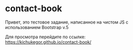 # contact-book
Привет, это тестовое задание, написанное на чистом JS с использованием Bootstrap v.5

Для просмотра перейдите по ссылке:
https://kichukegor.github.io/contact-book/
